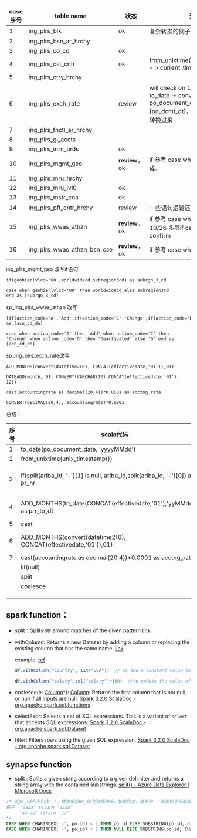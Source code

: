 | case序号 | table name                  | 状态            | 注释                                                         | assign  |
| -------- | --------------------------- | --------------- | ------------------------------------------------------------ | ------- |
| 1        | ing_plrs_blk                | ok              | 复杂转换的例子                                               | lixiang |
| 2        | ing_plrs_bsn_ar_hrchy       |                 |                                                              | xiewang |
| 3        | ing_plrs_co_cd              | ok              |                                                              | roc     |
| 4        | ing_plrs_cst_cntr           | ok              | from_unixtime(unix_timestamp()) - > current_timestamp        | roc     |
| 5        | ing_plrs_ctry_hrchy         |                 |                                                              | roc     |
| 6        | ing_plrs_exch_rate          | review          | will check on 10/25 ，<br />to_date -> convert(datetime2(0), po_document_date) as [po_dcmt_dt]，还有几个函数没有转换过来 | roc     |
| 7        | ing_plrs_fnctl_ar_hrchy     |                 |                                                              | roc     |
| 8        | ing_plrs_gl_accts           |                 |                                                              | xiewang |
| 9        | ing_plrs_inrn_ords          | ok              |                                                              | roc     |
| 10       | ing_plrs_mgmt_geo           | **review**， ok | if 参考 case when的写法，已完成。                            | roc     |
| 11       | ing_plrs_mru_hrchy          |                 |                                                              | roc     |
| 12       | ing_plrs_mru_lvl0           | ok              |                                                              | roc     |
| 13       | ing_plrs_mstr_coa           | ok              |                                                              | roc     |
| 14       | ing_plrs_pft_cntr_hrchy     | review          | 一些语句逻辑还需要改正10/28                                  | roc     |
| 15       | ing_plrs_wwas_athzn         | **review**，ok  | if 参考 case when的写法，以改完<br />10/26 多层if case 嵌套需要confirm | roc     |
| 16       | ing_plrs_wwas_athzn_bsn_cse | **review**，ok  | if 参考 case when的写法，以改完                              | roc     |

  

ing_plrs_mgmt_geo 改写if语句

```
if(geohierlvlcd='00',worldwidecd,subregion3cd) as subrgn_3_cd

case when geohierlvlcd='00' then worldwidecd else subregion3cd
end as [subrgn_3_cd]
```



sp_ing_plrs_wwas_athzn 改写

```
[if(action_code='A','Add',if(action_code='C','Change',if(action_code='D','Deactivated','0')))] as [acn_cd_dn]

case when action_code='A' then 'Add' when action_code='C' then 'Change' when action_code='D' then 'Deactivated' else '0' end as [acn_cd_dn]
```



sp_ing_plrs_exch_rate改写

```
ADD_MONTHS(convert(datetime2(0), CONCAT(effectivedate,'01')),01)

DATEADD(month, 01, CONVERT(VARCHAR(10),CONCAT(effectivedate,'01'), 12))
```

```
cast(accountingrate as decimal(20,4))*0.0001 as acctng_rate

CONVERT(DECIMAL(20,4), accountingrate)*0.0001
```



总结：

| 序号 | scala代码                                                    | sql代码                                                      |
| ---- | ------------------------------------------------------------ | ------------------------------------------------------------ |
| 1    | to_date(po_document_date, 'yyyyMMdd')                        | convert(datetime2(0), po_document_date)                      |
| 2    | from_unixtime(unix_timestamp())                              | current_timestamp                                            |
| 3    | if(split(ariba_id, '-')[1] is null, ariba_id,split(ariba_id, '-')[0]) as pr_nr | case when ariba_id like '%-%' then SUBSTRING(ariba_id, 0, charindex('-',ariba_id))<br/>	 else ariba_id<br/>end as [pr_nr] |
| 4    | ADD_MONTHS(to_date(CONCAT(effectivedate,'01'),'yyMMdd'),01) as prr_to_dt | DATEADD(month, 01, CONVERT(VARCHAR(10),CONCAT(effectivedate,'01'), 12)) |
| 5    | cast                                                         |                                                              |
| 6    | ADD_MONTHS(convert(datetime2(0), CONCAT(effectivedate,'01')),01) | DATEADD(month, 01, CONVERT(VARCHAR(10),CONCAT(effectivedate,'01'), 12)) |
| 7    | cast(accountingrate as decimal(20,4))*0.0001 as acctng_rate  | CONVERT(DECIMAL(20,4), accountingrate)*0.0001                |
|      | lit(null)                                                    | null                                                         |
|      | split                                                        | split                                                        |
|      | coalesce                                                     | coalesce                                                     |
|      |                                                              |                                                              |
|      |                                                              |                                                              |
|      |                                                              |                                                              |

## spark function：

- split：Splits str around matches of the given pattern  [link](https://spark.apache.org/docs/3.2.0/api/scala/org/apache/spark/sql/functions$.html#split(str:org.apache.spark.sql.Column,pattern:String):org.apache.spark.sql.Column)

- withColumn:  Returns a new Dataset by adding a column or replacing the existing column that has the same name.  [link](https://spark.apache.org/docs/3.2.0/api/scala/org/apache/spark/sql/Dataset.html#withColumn(colName:String,col:org.apache.spark.sql.Column):org.apache.spark.sql.DataFrame)

  example:  [ref](https://sparkbyexamples.com/spark/spark-dataframe-withcolumn/)

  ```scala
  df.withColumn("Country", lit("USA"))  // to add a constant value to a DataFrame column
  ```

  ```scala
  df.withColumn("salary",col("salary")*100)  //to update the value of an existing column
  ```

- coalesce(e: [Column](https://spark.apache.org/docs/3.2.0/api/scala/org/apache/spark/sql/Column.html)*): [Column](https://spark.apache.org/docs/3.2.0/api/scala/org/apache/spark/sql/Column.html): Returns the first column that is not null, or null if all inputs are null. [Spark 3.2.0 ScalaDoc - org.apache.spark.sql.functions](https://spark.apache.org/docs/3.2.0/api/scala/org/apache/spark/sql/functions$.html#coalesce(e:org.apache.spark.sql.Column*):org.apache.spark.sql.Column)

- selectExpr: Selects a set of SQL expressions. This is a variant of `select` that accepts SQL expressions. [Spark 3.2.0 ScalaDoc - org.apache.spark.sql.Dataset](https://spark.apache.org/docs/3.2.0/api/scala/org/apache/spark/sql/Dataset.html#selectExpr(exprs:String*):org.apache.spark.sql.DataFrame)

- filter: Filters rows using the given SQL expression. [Spark 3.2.0 ScalaDoc - org.apache.spark.sql.Dataset](https://spark.apache.org/docs/3.2.0/api/scala/org/apache/spark/sql/Dataset.html#filter(conditionExpr:String):org.apache.spark.sql.Dataset[T])



## synapse function

- split : Splits a given string according to a given delimiter and returns a string array with the contained substrings.  [split() - Azure Data Explorer | Microsoft Docs](https://docs.microsoft.com/en-us/azure/data-explorer/kusto/query/splitfunction)





```sql
/* 当po_id列不包含'-'，就直接将po_id列选择出来，如果包含，就把到'-'前面的字符串取出来取出来
例子  'aaaa' return 'aaaa'
     'aa-aa' return 'aa'
*/
CASE WHEN CHARINDEX('-', po_id) < 1 THEN po_id ELSE SUBSTRING(po_id, 0, CHARINDEX('-', po_id)) END AS po_compare,
CASE WHEN CHARINDEX('-', po_id) < 1 THEN NULL ELSE SUBSTRING(po_id, CHARINDEX('-', po_id) + 1, LEN(po_id) - CHARINDEX('-', po_id)) END
```

